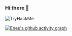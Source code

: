 ### Hi there 👋

<img src="https://tryhackme-badges.s3.amazonaws.com/Enes3078.png" alt="TryHackMe">

[![Enes's github activity graph](https://github-readme-activity-graph.vercel.app/graph?username=Ashutosh00710&theme=github-compact)](https://github.com/Enes3078)
